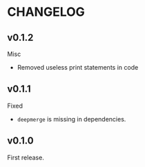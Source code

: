 # CHANGELOG

## v0.1.2

Misc

- Removed useless print statements in code

## v0.1.1

Fixed

- `deepmerge` is missing in dependencies.

## v0.1.0

First release.
